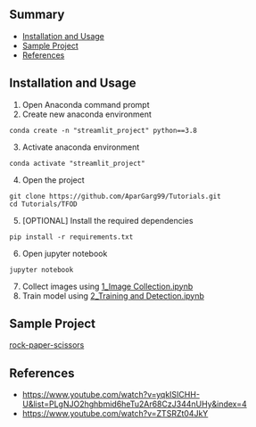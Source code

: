 ## Summary
  - [Installation and Usage](#installation-and-usage)
  - [Sample Project](#sample-project)
  - [References](#references)
  
## Installation and Usage
1. Open Anaconda command prompt
2. Create new anaconda environment
```
conda create -n "streamlit_project" python==3.8
```
3. Activate anaconda environment
```
conda activate "streamlit_project"
```
4. Open the project
```
git clone https://github.com/AparGarg99/Tutorials.git
cd Tutorials/TFOD
```
5. [OPTIONAL] Install the required dependencies
```
pip install -r requirements.txt
```
6. Open jupyter notebook
```
jupyter notebook
```
7. Collect images using [1_Image Collection.ipynb](https://github.com/AparGarg99/Tutorials/blob/master/TFOD/1_Image%20Collection.ipynb)
8. Train model using [2_Training and Detection.ipynb](https://github.com/AparGarg99/Tutorials/blob/master/TFOD/2_Training%20and%20Detection.ipynb)

## Sample Project
[rock-paper-scissors](https://github.com/AparGarg99/RPSGame)
## References
* https://www.youtube.com/watch?v=yqkISICHH-U&list=PLgNJO2hghbmid6heTu2Ar68CzJ344nUHy&index=4
* https://www.youtube.com/watch?v=ZTSRZt04JkY
